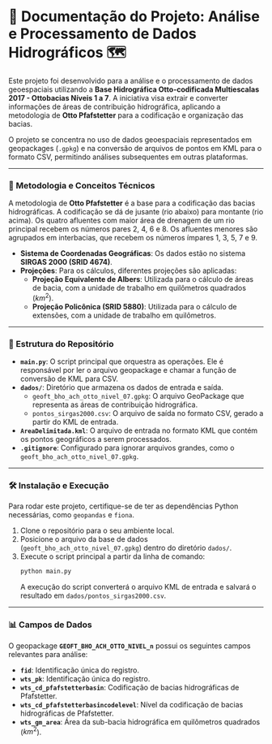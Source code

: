 # 📖 Documentação do Projeto: Análise e Processamento de Dados Hidrográficos 🗺️

Este projeto foi desenvolvido para a análise e o processamento de dados geoespaciais utilizando a **Base Hidrográfica Otto-codificada Multiescalas 2017 - Ottobacias Níveis 1 a 7**. A iniciativa visa extrair e converter informações de áreas de contribuição hidrográfica, aplicando a metodologia de **Otto Pfafstetter** para a codificação e organização das bacias.

O projeto se concentra no uso de dados geoespaciais representados em geopackages (`.gpkg`) e na conversão de arquivos de pontos em KML para o formato CSV, permitindo análises subsequentes em outras plataformas.

---

### 🔬 Metodologia e Conceitos Técnicos

A metodologia de **Otto Pfafstetter** é a base para a codificação das bacias hidrográficas. A codificação se dá de jusante (rio abaixo) para montante (rio acima). Os quatro afluentes com maior área de drenagem de um rio principal recebem os números pares 2, 4, 6 e 8. Os afluentes menores são agrupados em interbacias, que recebem os números ímpares 1, 3, 5, 7 e 9.

* **Sistema de Coordenadas Geográficas**: Os dados estão no sistema **SIRGAS 2000 (SRID 4674)**.
* **Projeções**: Para os cálculos, diferentes projeções são aplicadas:
    * **Projeção Equivalente de Albers**: Utilizada para o cálculo de áreas de bacia, com a unidade de trabalho em quilômetros quadrados ($km^2$).
    * **Projeção Policônica (SRID 5880)**: Utilizada para o cálculo de extensões, com a unidade de trabalho em quilômetros.

---

### 📁 Estrutura do Repositório

* **`main.py`**: O script principal que orquestra as operações. Ele é responsável por ler o arquivo geopackage e chamar a função de conversão de KML para CSV.
* **`dados/`**: Diretório que armazena os dados de entrada e saída.
    * `geoft_bho_ach_otto_nivel_07.gpkg`: O arquivo GeoPackage que representa as áreas de contribuição hidrográfica.
    * `pontos_sirgas2000.csv`: O arquivo de saída no formato CSV, gerado a partir do KML de entrada.
* **`AreaDelimitada.kml`**: O arquivo de entrada no formato KML que contém os pontos geográficos a serem processados.
* **`.gitignore`**: Configurado para ignorar arquivos grandes, como o `geoft_bho_ach_otto_nivel_07.gpkg`.

---

### 🛠️ Instalação e Execução

Para rodar este projeto, certifique-se de ter as dependências Python necessárias, como `geopandas` e `fiona`.

1.  Clone o repositório para o seu ambiente local.
2.  Posicione o arquivo da base de dados (`geoft_bho_ach_otto_nivel_07.gpkg`) dentro do diretório `dados/`.
3.  Execute o script principal a partir da linha de comando:
    ```bash
    python main.py
    ```
    A execução do script converterá o arquivo KML de entrada e salvará o resultado em `dados/pontos_sirgas2000.csv`.

---

### 📊 Campos de Dados

O geopackage **`GEOFT_BHO_ACH_OTTO_NIVEL_n`** possui os seguintes campos relevantes para análise:

* **`fid`**: Identificação única do registro.
* **`wts_pk`**: Identificação única do registro.
* **`wts_cd_pfafstetterbasin`**: Codificação de bacias hidrográficas de Pfafstetter.
* **`wts_cd_pfafstetterbasincodelevel`**: Nível da codificação de bacias hidrográficas de Pfafstetter.
* **`wts_gm_area`**: Área da sub-bacia hidrográfica em quilômetros quadrados ($km^2$).
